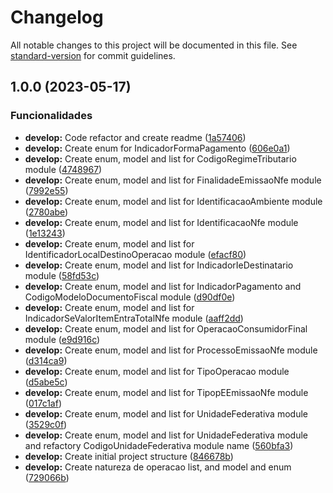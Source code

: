# Changelog

All notable changes to this project will be documented in this file. See [standard-version](https://github.com/conventional-changelog/standard-version) for commit guidelines.

## 1.0.0 (2023-05-17)


### Funcionalidades

* **develop:** Code refactor and create readme ([1a57406](https://github.com/pcfmello/invoice-params-lib/commit/1a574069bbbb85aeacd408fbf757b26580739f09))
* **develop:** Create enum for IndicadorFormaPagamento ([606e0a1](https://github.com/pcfmello/invoice-params-lib/commit/606e0a1985be84485585ed890b5d159933550f7a))
* **develop:** Create enum, model and list for CodigoRegimeTributario module ([4748967](https://github.com/pcfmello/invoice-params-lib/commit/474896715ca61919ad2af2b8efe5ad9e1f62c273))
* **develop:** Create enum, model and list for FinalidadeEmissaoNfe module ([7992e55](https://github.com/pcfmello/invoice-params-lib/commit/7992e55b456d29cefe3d414af125553495d59d6d))
* **develop:** Create enum, model and list for IdentificacaoAmbiente module ([2780abe](https://github.com/pcfmello/invoice-params-lib/commit/2780abe81fe242ea49480a6db22c66e5705efd1d))
* **develop:** Create enum, model and list for IdentificacaoNfe module ([1e13243](https://github.com/pcfmello/invoice-params-lib/commit/1e132432f025d66d24874eb93fce743b90ba1737))
* **develop:** Create enum, model and list for IdentificadorLocalDestinoOperacao module ([efacf80](https://github.com/pcfmello/invoice-params-lib/commit/efacf805447f847a1fc14b7638a76e5e26b48ed1))
* **develop:** Create enum, model and list for IndicadorIeDestinatario module ([58fd53c](https://github.com/pcfmello/invoice-params-lib/commit/58fd53c5318d0d487deb34b24df65cf608e23de7))
* **develop:** Create enum, model and list for IndicadorPagamento and CodigoModeloDocumentoFiscal module ([d90df0e](https://github.com/pcfmello/invoice-params-lib/commit/d90df0e79c64c8d7109de7f9bec09034d142fe05))
* **develop:** Create enum, model and list for IndicadorSeValorItemEntraTotalNfe module ([aaff2dd](https://github.com/pcfmello/invoice-params-lib/commit/aaff2dd66004230b5f73d0943da88f376ab8f037))
* **develop:** Create enum, model and list for OperacaoConsumidorFinal module ([e9d916c](https://github.com/pcfmello/invoice-params-lib/commit/e9d916c429e2a6f701a232dd97f54cbe8dc7f0d8))
* **develop:** Create enum, model and list for ProcessoEmissaoNfe module ([d314ca9](https://github.com/pcfmello/invoice-params-lib/commit/d314ca99321927ac4de801bd8852978f922cefb0))
* **develop:** Create enum, model and list for TipoOperacao module ([d5abe5c](https://github.com/pcfmello/invoice-params-lib/commit/d5abe5c26987c9faf5b1532a034fe3d40c980e3b))
* **develop:** Create enum, model and list for TipopEEmissaoNfe module ([017c1af](https://github.com/pcfmello/invoice-params-lib/commit/017c1afc2a82055ca0a9610013af2209bbcf2c3c))
* **develop:** Create enum, model and list for UnidadeFederativa module ([3529c0f](https://github.com/pcfmello/invoice-params-lib/commit/3529c0f03f683beb6215845ec7246b71f0b9c9e6))
* **develop:** Create enum, model and list for UnidadeFederativa module and refactory CodigoUnidadeFederativa module name ([560bfa3](https://github.com/pcfmello/invoice-params-lib/commit/560bfa3e2ab203319384672b73df9021bcb21173))
* **develop:** Create initial project structure ([846678b](https://github.com/pcfmello/invoice-params-lib/commit/846678bae0aff3e87bae66f41e46c7da225db274))
* **develop:** Create natureza de operacao list, and model and enum ([729066b](https://github.com/pcfmello/invoice-params-lib/commit/729066ba3b87d5ed7992b892cf3569f3566beaa2))
